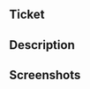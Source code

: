 ## Ticket

[comment]: <> (The link to the ticket these changes address e.g. )

[comment]: <> (https://topl.atlassian.net/browse/<TICKET_ID>)

## Description

[comment]: <> (Summary of changes in this pull request)

## Screenshots

[comment]: <> (A list of screenshots showcasing the changes &#40;where necessary&#41;)

